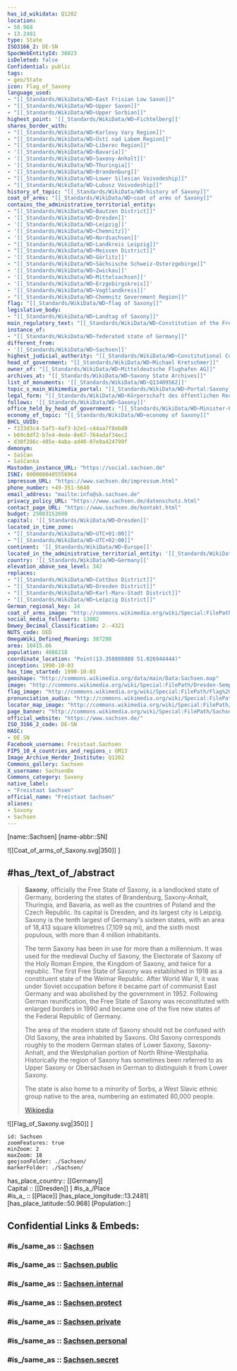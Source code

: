 ```yaml
---
has_id_wikidata: Q1202
location:
- 50.968
- 13.2481
type: State
ISO3166_2: DE-SN
SpocWebEntityId: 36023
isDeleted: false
Confidential: public
tags:
- geo/State
icon: Flag_of_Saxony
language_used:
- "[[_Standards/WikiData/WD~East Frisian Low Saxon]]"
- "[[_Standards/WikiData/WD~Upper Saxon]]"
- "[[_Standards/WikiData/WD~Upper Sorbian]]"
highest_point: '[[_Standards/WikiData/WD~Fichtelberg]]'
shares_border_with:
- "[[_Standards/WikiData/WD~Karlovy Vary Region]]"
- "[[_Standards/WikiData/WD~Ústí nad Labem Region]]"
- "[[_Standards/WikiData/WD~Liberec Region]]"
- '[[_Standards/WikiData/WD~Bavaria]]'
- '[[_Standards/WikiData/WD~Saxony-Anhalt]]'
- '[[_Standards/WikiData/WD~Thuringia]]'
- '[[_Standards/WikiData/WD~Brandenburg]]'
- "[[_Standards/WikiData/WD~Lower Silesian Voivodeship]]"
- "[[_Standards/WikiData/WD~Lubusz Voivodeship]]"
history_of_topic: "[[_Standards/WikiData/WD~history of Saxony]]"
coat_of_arms: "[[_Standards/WikiData/WD~coat of arms of Saxony]]"
contains_the_administrative_territorial_entity:
- "[[_Standards/WikiData/WD~Bautzen District]]"
- '[[_Standards/WikiData/WD~Dresden]]'
- '[[_Standards/WikiData/WD~Leipzig]]'
- '[[_Standards/WikiData/WD~Chemnitz]]'
- '[[_Standards/WikiData/WD~Nordsachsen]]'
- "[[_Standards/WikiData/WD~Landkreis Leipzig]]"
- "[[_Standards/WikiData/WD~Meissen District]]"
- '[[_Standards/WikiData/WD~Görlitz]]'
- "[[_Standards/WikiData/WD~Sächsische Schweiz-Osterzgebirge]]"
- '[[_Standards/WikiData/WD~Zwickau]]'
- '[[_Standards/WikiData/WD~Mittelsachsen]]'
- '[[_Standards/WikiData/WD~Erzgebirgskreis]]'
- '[[_Standards/WikiData/WD~Vogtlandkreis]]'
- "[[_Standards/WikiData/WD~Chemnitz Government Region]]"
flag: "[[_Standards/WikiData/WD~flag of Saxony]]"
legislative_body:
- "[[_Standards/WikiData/WD~Landtag of Saxony]]"
main_regulatory_text: "[[_Standards/WikiData/WD~Constitution of the Free State of Saxony]]"
instance_of:
- "[[_Standards/WikiData/WD~federated state of Germany]]"
different_from:
- '[[_Standards/WikiData/WD~Sachsen]]'
highest_judicial_authority: "[[_Standards/WikiData/WD~Constitutional Court of the Free State of Saxony]]"
head_of_government: "[[_Standards/WikiData/WD~Michael Kretschmer]]"
owner_of: "[[_Standards/WikiData/WD~Mitteldeutsche Flughafen AG]]"
archives_at: "[[_Standards/WikiData/WD~Saxony State Archives]]"
list_of_monuments: '[[_Standards/WikiData/WD~Q13409562]]'
topic_s_main_Wikimedia_portal: "[[_Standards/WikiData/WD~Portal:Saxony]]"
legal_form: "[[_Standards/WikiData/WD~Körperschaft des öffentlichen Rechts]]"
follows: '[[_Standards/WikiData/WD~Saxony]]'
office_held_by_head_of_government: "[[_Standards/WikiData/WD~Minister-President of Saxony]]"
economy_of_topic: "[[_Standards/WikiData/WD~economy of Saxony]]"
BHCL_UUID:
- f223d3c4-5af5-4af3-b2e1-c44aa7f8ebd0
- b69c8df2-b7e4-4ede-8e67-764adaf34ec2
- d30f286c-485e-4aba-ad40-07e9a424799f
demonym:
- Saščan
- Saščanka
Mastodon_instance_URL: "https://social.sachsen.de"
ISNI: 0000000405556964
impressum_URL: "https://www.sachsen.de/impressum.html"
phone_number: +49-351-5640
email_address: "mailto:info@sk.sachsen.de"
privacy_policy_URL: "https://www.sachsen.de/datenschutz.html"
contact_page_URL: "https://www.sachsen.de/kontakt.html"
budget: 25083152600
capital: '[[_Standards/WikiData/WD~Dresden]]'
located_in_time_zone:
- "[[_Standards/WikiData/WD~UTC+01:00]]"
- "[[_Standards/WikiData/WD~UTC+02:00]]"
continent: '[[_Standards/WikiData/WD~Europe]]'
located_in_the_administrative_territorial_entity: '[[_Standards/WikiData/WD~Germany]]'
country: '[[_Standards/WikiData/WD~Germany]]'
elevation_above_sea_level: 342
replaces:
- "[[_Standards/WikiData/WD~Cottbus District]]"
- "[[_Standards/WikiData/WD~Dresden District]]"
- "[[_Standards/WikiData/WD~Karl-Marx-Stadt District]]"
- "[[_Standards/WikiData/WD~Leipzig District]]"
German_regional_key: 14
coat_of_arms_image: "http://commons.wikimedia.org/wiki/Special:FilePath/Coat%20of%20arms%20of%20Saxony.svg"
social_media_followers: 13002
Dewey_Decimal_Classification: 2--4321
NUTS_code: DED
OmegaWiki_Defined_Meaning: 387298
area: 18415.66
population: 4086218
coordinate_location: "Point(13.358888888 51.026944444)"
inception: 1990-10-03
has_time_started: 1990-10-03
geoshape: "http://commons.wikimedia.org/data/main/Data:Sachsen.map"
image: "http://commons.wikimedia.org/wiki/Special:FilePath/Dresden-Semperoper.04.JPG"
flag_image: "http://commons.wikimedia.org/wiki/Special:FilePath/Flag%20of%20Saxony.svg"
pronunciation_audio: "http://commons.wikimedia.org/wiki/Special:FilePath/LL-Q188%20%28deu%29-Michael%20Schoenitzer%20%28MichaelSchoenitzer%29-Sachsen.wav"
locator_map_image: "http://commons.wikimedia.org/wiki/Special:FilePath/Locator%20map%20Saxony%20in%20Germany.svg"
page_banner: "http://commons.wikimedia.org/wiki/Special:FilePath/Sachsen%20Wikivoyage%20banner.png"
official_website: "https://www.sachsen.de/"
ISO_3166_2_code: DE-SN
HASC:
- DE.SN
Facebook_username: Freistaat.Sachsen
FIPS_10_4_countries_and_regions_: GM13
Image_Archive_Herder_Institute: Q1202
Commons_gallery: Sachsen
X_username: SachsenDe
Commons_category: Saxony
native_label:
- "Freistaat Sachsen"
official_name: "Freistaat Sachsen"
aliases:
- Saxony
- Sachsen
---
```


[name::Sachsen] 
[name-abbr::SN]

![[Coat_of_arms_of_Saxony.svg|350]] ] 


## #has_/text_of_/abstract 

> **Saxony**, officially the Free State of Saxony, is a landlocked state of Germany, 
> bordering the states of Brandenburg, Saxony-Anhalt, Thuringia, and Bavaria, 
> as well as the countries of Poland and the Czech Republic. 
> Its capital is Dresden, and its largest city is Leipzig. 
> Saxony is the tenth largest of Germany's sixteen states, 
> with an area of 18,413 square kilometres (7,109 sq mi), 
> and the sixth most populous, with more than 4 million inhabitants. 
>
> The term Saxony has been in use for more than a millennium. 
> It was used for the medieval Duchy of Saxony, the Electorate of Saxony of the Holy Roman Empire, 
> the Kingdom of Saxony, and twice for a republic. 
> The first Free State of Saxony was established in 1918 as a constituent state of the Weimar Republic. 
> After World War II, it was under Soviet occupation before it became part of communist East Germany 
> and was abolished by the government in 1952. 
> Following German reunification, the Free State of Saxony was reconstituted with enlarged borders in 1990 
> and became one of the five new states of the Federal Republic of Germany.
>
> The area of the modern state of Saxony should not be confused with Old Saxony, the area inhabited by Saxons. 
> Old Saxony corresponds roughly to the modern German states of Lower Saxony, Saxony-Anhalt, 
> and the Westphalian portion of North Rhine-Westphalia. 
> Historically the region of Saxony has sometimes been referred to as Upper Saxony 
> or Obersachsen in German to distinguish it from Lower Saxony.
>
> The state is also home to a minority of Sorbs, 
> a West Slavic ethnic group native to the area, numbering an estimated 80,000 people.
>
> [Wikipedia](https://en.wikipedia.org/wiki/Saxony)


![[Flag_of_Saxony.svg|350]] ] 

```leaflet
id: Sachsen
zoomFeatures: true 
minZoom: 2 
maxZoom: 18
geojsonFolder: ./Sachsen/
markerFolder: ./Sachsen/
```

has_place_country:: [[Germany]]  
Capital :: [[Dresden]] ] 
#is_a_/Place  
#is_a_ :: [[Place]] 
[has_place_longitude::13.2481] 
[has_place_latitude::50.968] 
[Population::] 


## Confidential Links & Embeds: 

### #is_/same_as :: [Sachsen](/_Standards/Earth/Continent/Europe/Europe~Central/Germany/Germany~East/Sachsen.md) 

### #is_/same_as :: [Sachsen.public](/_public/Earth/Continent/Europe/Europe~Central/Germany/Germany~East/Sachsen.public.md) 

### #is_/same_as :: [Sachsen.internal](/_internal/Earth/Continent/Europe/Europe~Central/Germany/Germany~East/Sachsen.internal.md) 

### #is_/same_as :: [Sachsen.protect](/_protect/Earth/Continent/Europe/Europe~Central/Germany/Germany~East/Sachsen.protect.md) 

### #is_/same_as :: [Sachsen.private](/_private/Earth/Continent/Europe/Europe~Central/Germany/Germany~East/Sachsen.private.md) 

### #is_/same_as :: [Sachsen.personal](/_personal/Earth/Continent/Europe/Europe~Central/Germany/Germany~East/Sachsen.personal.md) 

### #is_/same_as :: [Sachsen.secret](/_secret/Earth/Continent/Europe/Europe~Central/Germany/Germany~East/Sachsen.secret.md)

